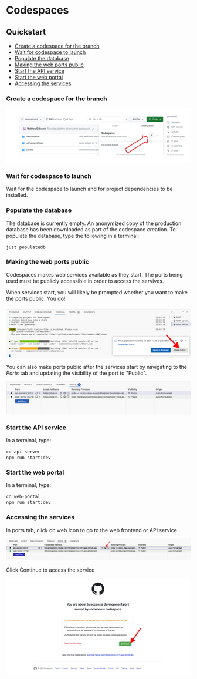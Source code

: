 # Codespaces

## Quickstart

* [Create a codespace for the branch](#create-a-codespace-for-the-branch)
* [Wait for codespace to launch](#wait-for-codespace-to-launch)
* [Populate the database](#populate-the-database)
* [Making the web ports public](#making-the-web-ports-public)
* [Start the API service](#start-the-api-service)
* [Start the web portal](#start-the-web-portal)
* [Accessing the services](#accessing-the-services)

### Create a codespace for the branch
![create codespace](create-codespace.png)

### Wait for codespace to launch
Wait for the codespace to launch and for project dependencies to be installed.

### Populate the database

The database is currently empty. An anonymized copy of the production database
has been downloaded as part of the codespace creation. To populate the
database, type the following in a terminal:

```console
just populatedb
```

### Making the web ports public

Codespaces makes web services available as they start.  The ports being used
must be publicly accessible in order to access the servives.

When services start, you will likely be prompted whether you want to make the
ports public. You do! 

![public-ports](make_public.png)

You can also make ports public after the services start by navigating to the
*Ports* tab and updating the visibility of the port to "Public". 

![public-ports](codespaces-ports.png)

### Start the API service
In a terminal, type:

```console
cd api-server
npm run start:dev
```

### Start the web portal
In a terminal, type:

```console
cd web-portal
npm run start:dev
```

### Accessing the services
In ports tab, click on web icon to go to the web frontend or API service

![services](navigate_to_service.png)

Click Continue to access the service 

![services](proceed.png)
